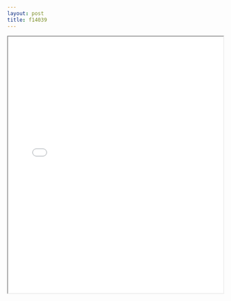 ```yaml
---
layout: post
title: f14039
---
```


<div class="pdf-container">
<iframe src="/ea/assets/pdfs/forms/f14039.pdf" height="600" width="100%" allowFullScreen="true"></iframe>
</div>

